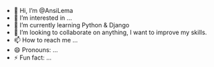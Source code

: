 - 👋 Hi, I’m @AnsiLema
- 👀 I’m interested in ...
- 🌱 I’m currently learning Python & Django
- 💞️ I’m looking to collaborate on anything, I want to improve my skills.
- 📫 How to reach me ...
- 😄 Pronouns: ...
- ⚡ Fun fact: ...

<!---
AnsiLema/AnsiLema is a ✨ special ✨ repository because its `README.md` (this file) appears on your GitHub profile.
You can click the Preview link to take a look at your changes.
--->
